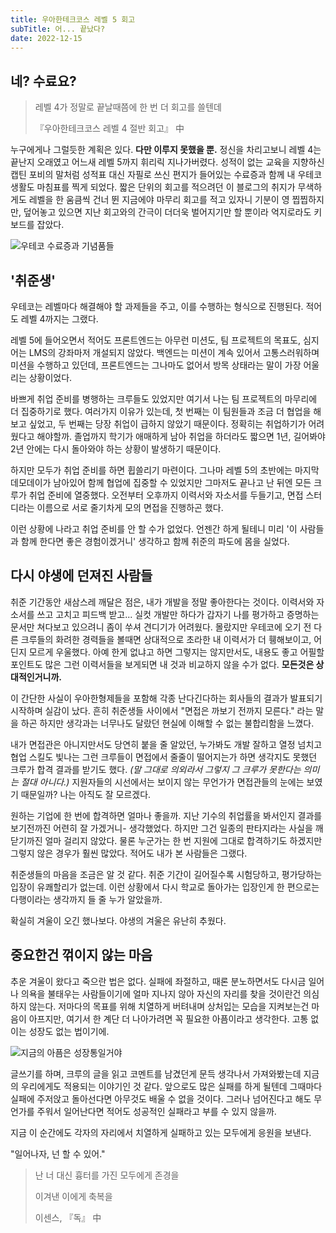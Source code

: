 ```yaml
---
title: 우아한테크코스 레벨 5 회고
subTitle: 어... 끝났다?
date: 2022-12-15
---
```


## 네? 수료요?

> 레벨 4가 정말로 끝날때쯤에 한 번 더 회고를 쓸텐데
>
> 『우아한테크코스 레벨 4 절반 회고』 中

누구에게나 그럴듯한 계획은 있다. **다만 이루지 못했을 뿐.** 정신을 차리고보니 레벨 4는 끝난지 오래였고 어느새 레벨 5까지 휘리릭 지나가버렸다. 성적이 없는 교육을 지향하신 캡틴 포비의 말처럼 성적표 대신 자필로 쓰신 편지가 들어있는 수료증과 함께 내 우테코 생활도 마침표를 찍게 되었다. 짧은 단위의 회고를 적으려던 이 블로그의 취지가 무색하게도 레벨을 한 움큼씩 건너 뛴 지금에야 마무리 회고를 적고 있자니 기분이 영 찝찝하지만, 덮어놓고 있으면 지난 회고와의 간극이 더더욱 벌어지기만 할 뿐이라 억지로라도 키보드를 잡았다.

![우테코 수료증과 기념품들](https://pbs.twimg.com/media/FiZvJDYaYAASIQs?format=jpg&name=small)

## '취준생'

우테코는 레벨마다 해결해야 할 과제들을 주고, 이를 수행하는 형식으로 진행된다. 적어도 레벨 4까지는 그랬다.

레벨 5에 들어오면서 적어도 프론트엔드는 아무런 미션도, 팀 프로젝트의 목표도, 심지어는 LMS의 강좌마저 개설되지 않았다. 백엔드는 미션이 계속 있어서 고통스러워하며 미션을 수행하고 있던데, 프론트엔드는 그나마도 없어서 방목 상태라는 말이 가장 어울리는 상황이었다.

바쁘게 취업 준비를 병행하는 크루들도 있었지만 여기서 나는 팀 프로젝트의 마무리에 더 집중하기로 했다. 여러가지 이유가 있는데, 첫 번째는 이 팀원들과 조금 더 협업을 해보고 싶었고, 두 번째는 당장 취업이 급하지 않았기 때문이다. 정확히는 취업하기가 어려웠다고 해야할까. 졸업까지 학기가 애매하게 남아 취업을 하더라도 짧으면 1년, 길어봐야 2년 안에는 다시 돌아와야 하는 상황이 발생하기 때문이다.

하지만 모두가 취업 준비를 하면 휩쓸리기 마련이다. 그나마 레벨 5의 초반에는 마지막 데모데이가 남아있어 함께 협업에 집중할 수 있었지만 그마저도 끝나고 난 뒤엔 모든 크루가 취업 준비에 열중했다. 오전부터 오후까지 이력서와 자소서를 두들기고, 면접 스터디라는 이름으로 서로 줄기차게 모의 면접을 진행하곤 했다.

이런 상황에 나라고 취업 준비를 안 할 수가 없었다. 언젠간 하게 될테니 미리 '이 사람들과 함께 한다면 좋은 경험이겠거니' 생각하고 함께 취준의 파도에 몸을 실었다.

## 다시 야생에 던져진 사람들

취준 기간동안 새삼스레 깨달은 점은, 내가 개발을 정말 좋아한다는 것이다. 이력서와 자소서를 쓰고 고치고 피드백 받고... 실컷 개발만 하다가 갑자기 나를 평가하고 증명하는 문서만 쳐다보고 있으려니 좀이 쑤셔 견디기가 어려웠다. 몰랐지만 우테코에 오기 전 다른 크루들의 화려한 경력들을 볼때면 상대적으로 초라한 내 이력서가 더 휑해보이고, 어딘지 모르게 우울했다. 아예 한게 없냐고 하면 그렇지는 않지만서도, 내용도 좋고 어필할 포인트도 많은 그런 이력서들을 보게되면 내 것과 비교하지 않을 수가 없다. **모든것은 상대적인거니까.**

이 간단한 사실이 우아한형제들을 포함해 각종 난다긴다하는 회사들의 결과가 발표되기 시작하며 실감이 났다. 흔히 취준생들 사이에서 "면접은 까보기 전까지 모른다." 라는 말을 하곤 하지만 생각과는 너무나도 달랐던 현실에 이해할 수 없는 불합리함을 느꼈다.

내가 면접관은 아니지만서도 당연히 붙을 줄 알았던, 누가봐도 개발 잘하고 열정 넘치고 협업 스킬도 빛나는 그런 크루들이 면접에서 줄줄이 떨어지는가 하면 생각지도 못했던 크루가 합격 결과를 받기도 했다. _(말 그대로 의외라서 그렇지 그 크루가 못한다는 의미는 절대 아니다.)_ 지원자들의 시선에서는 보이지 않는 무언가가 면접관들의 눈에는 보였기 때문일까? 나는 아직도 잘 모르겠다.

원하는 기업에 한 번에 합격하면 얼마나 좋을까. 지난 기수의 취업률을 봐서인지 결과를 보기전까진 어련히 잘 가겠거니- 생각했었다. 하지만 그건 일종의 판타지라는 사실을 깨닫기까진 얼마 걸리지 않았다. 물론 누군가는 한 번 지원에 그대로 합격하기도 하겠지만 그렇지 않은 경우가 훨씬 많았다. 적어도 내가 본 사람들은 그랬다.

취준생들의 마음을 조금은 알 것 같다. 취준 기간이 길어질수록 시험당하고, 평가당하는 입장이 유쾌할리가 없는데. 이런 상황에서 다시 학교로 돌아가는 입장인게 한 편으로는 다행이라는 생각까지 들 줄 누가 알았을까.

확실히 겨울이 오긴 했나보다. 야생의 겨울은 유난히 추웠다.

## 중요한건 꺾이지 않는 마음

추운 겨울이 왔다고 죽으란 법은 없다. 실패에 좌절하고, 때론 분노하면서도 다시금 일어나 의욕을 불태우는 사람들이기에 얼마 지나지 않아 자신의 자리를 찾을 것이란건 의심하지 않는다. 저마다의 목표를 위해 치열하게 버텨내며 상처입는 모습을 지켜보는건 마음이 아프지만, 여기서 한 계단 더 나아가려면 꼭 필요한 아픔이라고 생각한다. 고통 없이는 성장도 없는 법이기에.

![지금의 아픔은 성장통일거야](https://user-images.githubusercontent.com/28296575/207917913-022837c6-1094-4bc2-a561-efb0d983e2fb.png)

글쓰기를 하며, 크루의 글을 읽고 코멘트를 남겼던게 문득 생각나서 가져와봤는데 지금의 우리에게도 적용되는 이야기인 것 같다. 앞으로도 많은 실패를 하게 될텐데 그때마다 실패에 주저앉고 돌아선다면 아무것도 배울 수 없을 것이다. 그러나 넘어진다고 해도 무언가를 주워서 일어난다면 적어도 성공적인 실패라고 부를 수 있지 않을까.

지금 이 순간에도 각자의 자리에서 치열하게 실패하고 있는 모두에게 응원을 보낸다.

"일어나자, 넌 할 수 있어."

> 난 너 대신 흉터를 가진 모두에게 존경을
>
> 이겨낸 이에게 축복을
>
> 이센스, 『독』 中
